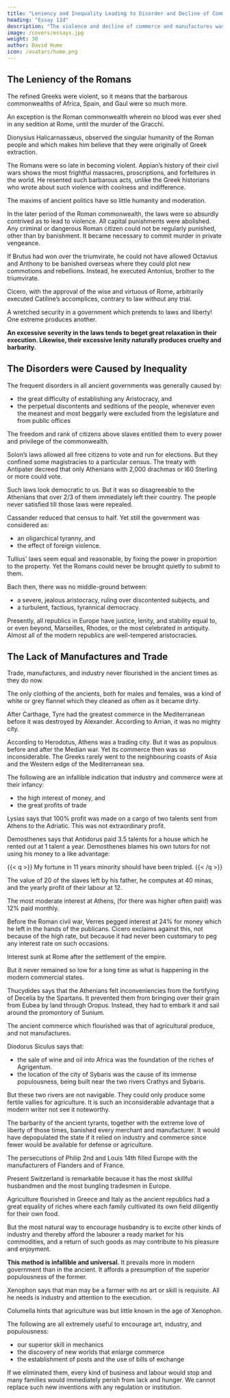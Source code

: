 ```yaml
---
title: "Leniency and Inequality Leading to Disorder and Decline of Commerce"
heading: "Essay 11d"
description: "The violence and decline of commerce and manufactures was caused by leniency and inequality"
image: /covers/essays.jpg
weight: 30
author: David Hume
icon: /avatars/hume.png
---
```




## The Leniency of the Romans 

The refined Greeks were violent, so it means that the barbarous commonwealths of Africa, Spain, and Gaul were so much more. <!--  denominated barbarous? Why otherwise did the Greeks so much value themselves on their humanity, gentleness, and moderation, above all other nations?  -->

<!-- This reasoning seems very natural.  -->

An exception is the Roman commonwealth wherein no blood was ever shed in any sedition at Rome, until the murder of the Gracchi.

<!-- , in its earlier times, if we give credit to the received accounts, presents an opposite conclusion.  -->
Dionysius Halicarnassæus, observed the singular humanity of the Roman people and which makes him believe that they were originally of Greek extraction.

<!-- Whence we may conclude, that the factions and revolutions in the barbarous republics were usually more violent than even those of Greece above-mentioned. -->

The Romans were so late in becoming violent. <!--  coming to blows, they made ample compensation, after they had once entered upon the bloody scene. --> Appian’s history of their civil wars shows the most frightful massacres, proscriptions, and forfeitures in the world<!-- , that ever was presented to the world -->. He resented such barbarous acts, unlike the Greek historians who wrote about such violence with coolness and indifference. 

The maxims of ancient politics have so little humanity and moderation. <!-- , that it seems superfluous to give any particular reason for the acts of violence committed at any particular period. --> 

In the later period of the Roman commonwealth, the laws were so absurdly contrived as to lead to violence<!-- , that they obliged the heads of parties to have recourse to these extremities -->. All capital punishments were abolished. Any criminal or dangerous Roman citizen could not be regularly punished, other than by banishment. It became necessary <!-- , in the revolutions of party, --> to commit murder in private vengeance.<!-- ; nor was it easy, when laws were once violated, to set bounds to these sanguinary proceedings. --> 

If Brutus had won over the triumvirate, he could not have allowed Octavius and Anthony to be banished overseas where they could plot new commotions and rebellions. Instead, he executed Antonius, brother to the triumvirate.<!-- , shows evidently his sense of the matter. --> 

Cicero, with the approval of the wise and virtuous of Rome, arbitrarily executed Catiline’s accomplices, contrary to law without any trial. 

<!-- If he moderated his executions, did it not proceed, either from the clemency of his temper, or the conjunctures of the times?  -->

A wretched security in a government which pretends to laws and liberty! One extreme produces another.

**An excessive severity in the laws tends to beget great relaxation in their execution. Likewise, their excessive lenity naturally produces cruelty and barbarity.**

<!-- It is dangerous to force us, in any case, to pass their sacred boundaries. general cause of  -->


## The Disorders were Caused by Inequality

The frequent disorders in all ancient governments was generally caused by:
- the great difficulty of establishing any Aristocracy, and
- the perpetual discontents and seditions of the people, whenever even the meanest and most beggarly were excluded from the legislature and from public offices

The freedom and rank of citizens above slaves entitled them to every power and privilege of the commonwealth. 

Solon’s laws allowed all free citizens to vote and run for elections. But they confined some magistracies to a particular census.  The treaty with Antipater decreed that only Athenians with 2,000 drachmas or l60 Sterling or more could vote. 

Such laws look democratic to us. But it was so disagreeable to the Athenians that over 2/3 of them immediately left their country. The people never satisfied till those laws were repealed.

Cassander reduced that census to half. Yet still the government was considered as:
- an oligarchical tyranny, and
- the effect of foreign violence.

Tullius' laws seem equal and reasonable, by fixing the power in proportion to the property. Yet the Romans could never be brought quietly to submit to them.

Bach then, there was no middle-ground between:
- a severe, jealous aristocracy, ruling over discontented subjects, and
- a turbulent, factious, tyrannical democracy. 

Presently, all republics in Europe have justice, lenity, and stability equal to, or even beyond, Marseilles, Rhodes, or the most celebrated in antiquity. Almost all of the modern republics are well-tempered aristocracies.

<!-- thirdly, there are many other circumstances, in which ancient nations seem inferior to the modern, both for the happiness and encrease of mankind.  -->



## The Lack of Manufactures and Trade

Trade, manufactures, and industry never flourished in the ancient times as they do now. 

The only clothing of the ancients, both for males and females, was a kind of white or grey flannel which they cleaned as often as it became dirty. 

After Carthage, Tyre had the greatest commerce in the Mediterranean before it was destroyed by Alexander. According to Arrian, it was no mighty city. 

According to Herodotus, Athens was a trading city. But it was as populous before and after the Median war. Yet its commerce then was so inconsiderable. The Greeks rarely went to the neighbouring coasts of Asia and the Western edge of the Mediterranean sea. <!-- For beyond these he conceived nothing. -->

The following are an infallible indication that industry and commerce were at their infancy:
- the high interest of money, and
- the great profits of trade

Lysias says that 100% profit was made on a cargo of two talents sent from Athens to the Adriatic. This was not extraordinary profit. 

Demosthenes says that Antidorus paid 3.5 talents for a house which he rented out at 1 talent a year. Demosthenes blames his own tutors for not using his money to a like advantage:


{{< q >}}
My fortune in 11 years minority should have been tripled. 
{{< /q >}}

The value of 20 of the slaves left by his father, he computes at 40 minas, and the yearly profit of their labour at 12.

The most moderate interest at Athens, (for there was higher often paid) was 12% paid monthly. 

<!-- Not to insist upon the high interest, to which the vast sums distributed in elections had raised money. -->

Before the Roman civil war, Verres pegged interest at 24% for money which he left in the hands of the publicans. Cicero exclaims against this, not because of the high rate, but because it had never been customary to peg any interest rate on such occasions. 

Interest sunk at Rome after the settlement of the empire. 

But it never remained so low for a long time as what is happening in the modern commercial states.

Thucydides says that the Athenians felt inconveniencies from the fortifying of Decelia by the Spartans. It prevented them from bringing over their grain from Eubea by land through Oropus. Instead, they had to embark it and sail around the promontory of Sunium. 

<!-- A surprising instance of the imperfection of ancient navigation!  -->
<!-- The water-route is not here above double the land. --> 

<!-- I do not remember a passage in any ancient author, where the growth of a city is ascribed to the establishment of a manufacture.  -->

The ancient commerce which flourished was that of agricultural produce, and not manufactures.<!--  , is chiefly the exchange of those commodities, for which different soils and climates were suited. --> 

Diodorus Siculus says that:
- the sale of wine and oil into Africa was the foundation of the riches of Agrigentum. 
- the location of the city of Sybaris was the cause of its immense populousness, being built near the two rivers Crathys and Sybaris. 

But these two rivers are not navigable. They could only produce some fertile vallies for agriculture. It is such an inconsiderable advantage that a modern writer not see it noteworthy.

The barbarity of the ancient tyrants, together with the extreme love of liberty of those times, banished every merchant and manufacturer. It would have depopulated the state if it relied on industry and commerce since fewer would be available for defense or agriculture. 

<!-- While the cruel and suspicious Dionysius was carrying on his butcheries, who, that was not detained by his landed property, and could have carried with him any art or skill to procure a subsistence in other countries, would have remained exposed to such implacable barbarity?  -->

The persecutions of Philip 2nd and Louis 14th filled Europe with the manufacturers of Flanders and of France.

<!-- grant, that agriculture is the species of industry chiefly requisite to the subsistence of multitudes; and it is possible, that this industry may flourish, even where manufactures and other arts are unknown and neglected.  -->

Present Switzerland is remarkable because it has the most skillful husbandmen and the most bungling tradesmen in Europe. 

Agriculture flourished in Greece and Italy as the ancient republics had a great equality of riches where each family cultivated its own field diligently for their own food.

<!-- whether the mechanical arts had reached the same degree of perfection, may not be esteemed so material; especially, if 

is it just reasoning, because agriculture may, in some instances, flourish without trade or manufactures, to conclude, that, in any great extent of country, and for any great tract of time, it would subsist alone? 
 -->

But the most natural way to encourage husbandry is to excite other kinds of industry and thereby afford the labourer a ready market for his commodities, and a return of such goods as may contribute to his pleasure and enjoyment. 

**This method is infallible and universal.** It prevails more in modern government than in the ancient. It affords a presumption of the superior populousness of the former.

Xenophon says that man may be a farmer with no art or skill is requisite. All he needs is industry and attention to the execution. 

Columella hints that agriculture was but little known in the age of Xenophon.<!--  our later improvements and refinements, have they done nothing towards the easy subsistence of men, and consequently towards their propagation and encrease?  -->

The following are all extremely useful to encourage art, industry, and populousness:
- our superior skill in mechanics
- the discovery of new worlds that enlarge commerce
- the establishment of posts and the use of bills of exchange

If we eliminated them, every kind of business and labour would stop and many families would immediately perish from lack and hunger. We cannot replace such new inventions with any regulation or institution.

<!-- we reason to think, that the police of ancient states was any wise comparable to that of modern, or that men had then equal security, either at home, or in their journies by land or water?  -->

